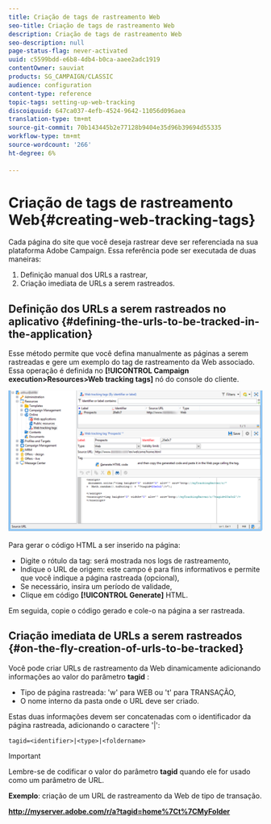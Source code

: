 ```yaml
---
title: Criação de tags de rastreamento Web
seo-title: Criação de tags de rastreamento Web
description: Criação de tags de rastreamento Web
seo-description: null
page-status-flag: never-activated
uuid: c5599bdd-e6b8-4db4-b0ca-aaee2adc1919
contentOwner: sauviat
products: SG_CAMPAIGN/CLASSIC
audience: configuration
content-type: reference
topic-tags: setting-up-web-tracking
discoiquuid: 647ca037-4efb-4524-9642-11056d096aea
translation-type: tm+mt
source-git-commit: 70b143445b2e77128b9404e35d96b39694d55335
workflow-type: tm+mt
source-wordcount: '266'
ht-degree: 6%

---
```



# Criação de tags de rastreamento Web{#creating-web-tracking-tags}

Cada página do site que você deseja rastrear deve ser referenciada na sua plataforma Adobe Campaign. Essa referência pode ser executada de duas maneiras:

1. Definição manual dos URLs a rastrear,
1. Criação imediata de URLs a serem rastreados.

## Definição dos URLs a serem rastreados no aplicativo {#defining-the-urls-to-be-tracked-in-the-application}

Esse método permite que você defina manualmente as páginas a serem rastreadas e gere um exemplo do tag de rastreamento da Web associado. Essa operação é definida no **[!UICONTROL Campaign execution>Resources>Web tracking tags]** nó do console do cliente.

![](assets/d_ncs_integration_webtracking_screen.png)

Para gerar o código HTML a ser inserido na página:

* Digite o rótulo da tag: será mostrada nos logs de rastreamento,
* Indique o URL de origem: este campo é para fins informativos e permite que você indique a página rastreada (opcional),
* Se necessário, insira um período de validade,
* Clique em código **[!UICONTROL Generate]** HTML.

Em seguida, copie o código gerado e cole-o na página a ser rastreada.

## Criação imediata de URLs a serem rastreados {#on-the-fly-creation-of-urls-to-be-tracked}

Você pode criar URLs de rastreamento da Web dinamicamente adicionando informações ao valor do parâmetro **tagid** :

* Tipo de página rastreada: &#39;w&#39; para WEB ou &#39;t&#39; para TRANSAÇÃO,
* O nome interno da pasta onde o URL deve ser criado.

Estas duas informações devem ser concatenadas com o identificador da página rastreada, adicionando o caractere &#39;|&#39;:

```
tagid=<identifier>|<type>|<foldername>
```

>[!IMPORTANT]
>
>Lembre-se de codificar o valor do parâmetro **tagid** quando ele for usado como um parâmetro de URL.

**Exemplo**: criação de um URL de rastreamento da Web de tipo de transação.

**http://myserver.adobe.com/r/a?tagid=home%7Ct%7CMyFolder**
